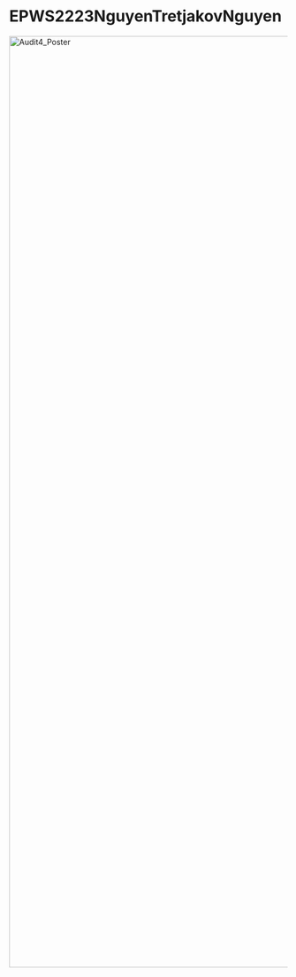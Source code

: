 # EPWS2223NguyenTretjakovNguyen

<img width="1684" alt="Audit4_Poster" src="https://user-images.githubusercontent.com/56263456/221439612-d419d4cf-6ec1-4c94-90cf-51b72fe97b08.png">
